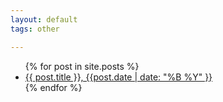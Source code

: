 ```yaml
---
layout: default
tags: other

---
```


<!-- Directory for the bloggish posts --> 

<div id="blog_directory">
  <ul >
    {% for post in site.posts %}
      <li>
        <a href="{{ post.url }}">{{ post.title }},  {{post.date | date: "%B %Y" }} </a>
      </li>
    {% endfor %}
  </ul>
</div>

